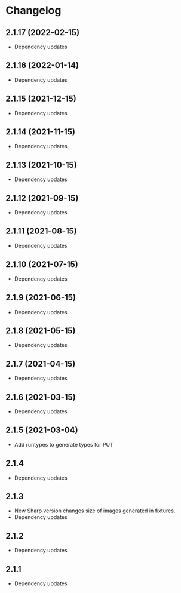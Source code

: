 # Changelog

## 2.1.17 (2022-02-15)

- Dependency updates

## 2.1.16 (2022-01-14)

- Dependency updates

## 2.1.15 (2021-12-15)

- Dependency updates

## 2.1.14 (2021-11-15)

- Dependency updates

## 2.1.13 (2021-10-15)

- Dependency updates

## 2.1.12 (2021-09-15)

- Dependency updates

## 2.1.11 (2021-08-15)

- Dependency updates

## 2.1.10 (2021-07-15)

- Dependency updates

## 2.1.9 (2021-06-15)

- Dependency updates

## 2.1.8 (2021-05-15)

- Dependency updates

## 2.1.7 (2021-04-15)

- Dependency updates

## 2.1.6 (2021-03-15)

- Dependency updates

## 2.1.5 (2021-03-04)

- Add runtypes to generate types for PUT

## 2.1.4

- Dependency updates

## 2.1.3

- New Sharp version changes size of images generated in fixtures.
- Dependency updates

## 2.1.2

- Dependency updates

## 2.1.1

- Dependency updates
